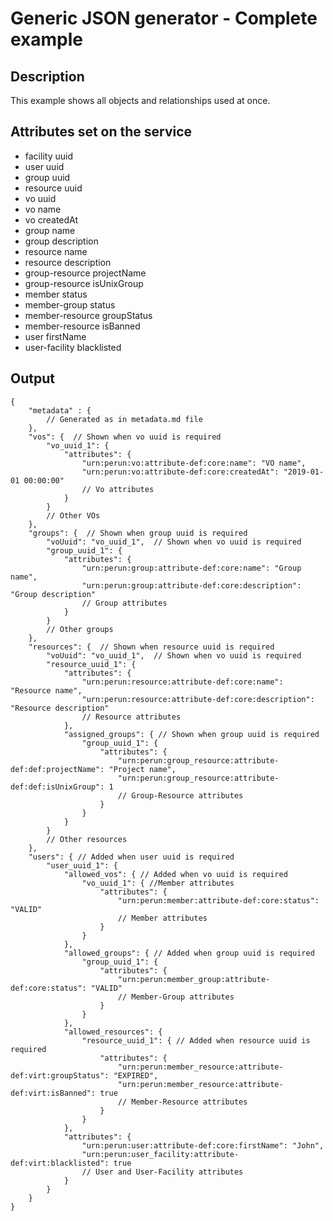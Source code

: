 # Generic JSON generator - Complete example

## Description

This example shows all objects and relationships used at once.

## Attributes set on the service

- facility uuid 
- user uuid
- group uuid 
- resource uuid 
- vo uuid 
- vo name 
- vo createdAt 
- group name 
- group description 
- resource name 
- resource description 
- group-resource projectName 
- group-resource isUnixGroup 
- member status 
- member-group status 
- member-resource groupStatus 
- member-resource isBanned 
- user firstName 
- user-facility blacklisted

## Output

```jsonc
{
	"metadata" : {
		// Generated as in metadata.md file
	},
	"vos": {  // Shown when vo uuid is required
		"vo_uuid_1": {
			"attributes": {
				"urn:perun:vo:attribute-def:core:name": "VO name",
				"urn:perun:vo:attribute-def:core:createdAt": "2019-01-01 00:00:00"
				// Vo attributes
			}
		}
		// Other VOs
	},
	"groups": {  // Shown when group uuid is required
	    "voUuid": "vo_uuid_1",  // Shown when vo uuid is required
		"group_uuid_1": {
			"attributes": {
				"urn:perun:group:attribute-def:core:name": "Group name",
				"urn:perun:group:attribute-def:core:description": "Group description"
				// Group attributes
			}
		}
		// Other groups
	},
	"resources": {  // Shown when resource uuid is required
	    "voUuid": "vo_uuid_1",  // Shown when vo uuid is required
		"resource_uuid_1": {
			"attributes": {
				"urn:perun:resource:attribute-def:core:name": "Resource name",
				"urn:perun:resource:attribute-def:core:description": "Resource description"
				// Resource attributes
			},
			"assigned_groups": { // Shown when group uuid is required
				"group_uuid_1": {
					"attributes": {	
						"urn:perun:group_resource:attribute-def:def:projectName": "Project name",
						"urn:perun:group_resource:attribute-def:def:isUnixGroup": 1
						// Group-Resource attributes
					}
				}
			}
		}
		// Other resources
	},
	"users": { // Added when user uuid is required
		"user_uuid_1": {
			"allowed_vos": { // Added when vo uuid is required
				"vo_uuid_1": { //Member attributes
					"attributes": {
						"urn:perun:member:attribute-def:core:status": "VALID"
						// Member attributes
					}
				}
			},
			"allowed_groups": { // Added when group uuid is required
				"group_uuid_1": {
					"attributes": {
						"urn:perun:member_group:attribute-def:core:status": "VALID"
						// Member-Group attributes
					}
				}
			},
			"allowed_resources": {
				"resource_uuid_1": { // Added when resource uuid is required
					"attributes": {
						"urn:perun:member_resource:attribute-def:virt:groupStatus": "EXPIRED",
						"urn:perun:member_resource:attribute-def:virt:isBanned": true
						// Member-Resource attributes
					}
				}
			},
			"attributes": {
				"urn:perun:user:attribute-def:core:firstName": "John",
				"urn:perun:user_facility:attribute-def:virt:blacklisted": true
				// User and User-Facility attributes
			}
		}
	}
}
```